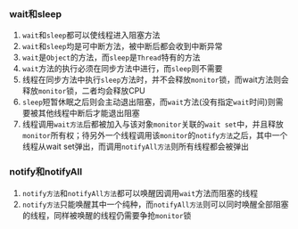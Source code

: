 ### wait和sleep
1. ``wait``和``sleep``都可以使线程进入阻塞方法
2. ``wait``和``sleep``均是可中断方法，被中断后都会收到中断异常
3. ``wait``是``Object``的方法，而``sleep``是``Thread``特有的方法
4. ``wait``方法的执行必须在同步方法中进行，而``sleep``则不需要
5. 线程在同步方法中执行``sleep``方法时，并不会释放``monitor``锁，而wait方法则会释放``monitor``锁，二者均会释放CPU
6. ``sleep``短暂休眠之后则会主动退出阻塞，而``wait``方法(没有指定``wait``时间)则需要被其他线程中断后才能退出阻塞
7. 线程调用``wait方法``后都被加入与该对象``monitor``关联的``wait set``中，并且释放``monitor``所有权；待另外一个线程调用该``monitor``的``notify方法``之后，其中一个线程从wait set弹出，而调用``notifyAll方法``则所有线程都会被弹出

### notify和notifyAll
1. ``notify方法``和``notifyAll方法``都可以唤醒因调用``wait``方法而阻塞的线程
2. ``notify方法``只能唤醒其中一个纯种，而``notifyAll方法``则可以同时唤醒全部阻塞的线程，同样被唤醒的线程仍需要争抢``monitor``锁
